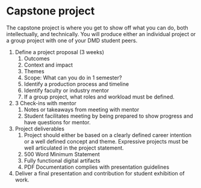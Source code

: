 # Capstone project

The capstone project is where you get to show off what you can do, both intellectually, and technically. You will produce either an individual project or a group project with one of your DMD student peers.

1. Define a project proposal \(3 weeks\)
   1. Outcomes
   2. Context and impact
   3. Themes
   4. Scope: What can you do in 1 semester?
   5. Identify a production process and timeline
   6. Identify faculty or industry mentor
   7. If a group project, what roles and workload must be defined.
2. 3 Check-ins with mentor
   1. Notes or takeaways from meeting with mentor
   2. Student facilitates meeting by being prepared to show progress and have questions for mentor.
3. Project deliverables
   1. Project should either be based on a clearly defined career intention or a well defined concept and theme. Expressive projects must be well articulated in the project statement.
   2. 500 Word Minimum Statement
   3. Fully functional digital artifacts 
   4. PDF Documentation complies with presentation guidelines
4. Deliver a final presentation and contribution for student exhibition of work.



